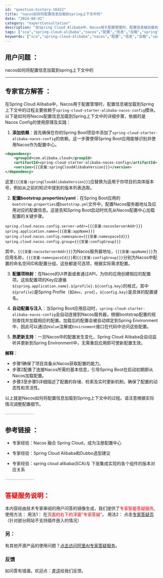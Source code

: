 ```yaml
---
id: "question-history-16422"
title: "nacos如何将配置信息加载到spring上下文中的"
date: "2024-08-01"
category: "expertConsultation"
description: "在Spring Cloud Alibaba中，Nacos用于配置管理时，配置信息被加载到Spring上下文中的过程主要依赖于`spring-cloud-starter-alibaba-nacos-config`模块。以下是如何将Nacos配置信息加载到Spring上下文中的详细步骤，依据的是Naco"
tags: ["sca","spring-cloud-alibaba","nacos","配置","信息","加载","spring"]
keywords: ["sca","spring-cloud-alibaba","nacos","配置","信息","加载","spring"]
---
```


## 用户问题 ： 
 nacos如何将配置信息加载到spring上下文中的  

---------------
## 专家官方解答 ：

在Spring Cloud Alibaba中，Nacos用于配置管理时，配置信息被加载到Spring上下文中的过程主要依赖于`spring-cloud-starter-alibaba-nacos-config`模块。以下是如何将Nacos配置信息加载到Spring上下文中的详细步骤，依据的是Nacos Config的使用原理及实践：

1. **添加依赖**：首先确保在你的Spring Boot项目中添加了`spring-cloud-starter-alibaba-nacos-config`的依赖。这一步骤使得Spring Boot应用能够识别并使用Nacos作为配置中心。

```xml
<dependency>
    <groupId>com.alibaba.cloud</groupId>
    <artifactId>spring-cloud-starter-alibaba-nacos-config</artifactId>
    <version>{{{变量:springCloudAlibabaVersion}}}</version>
</dependency>
```
这里`{{{变量:springCloudAlibabaVersion}}}`应替换为适用于你项目的具体版本号，例如从之前的知识中提到的版本列表选取。

2. **配置bootstrap.properties/yaml**：在Spring Boot应用的`bootstrap.properties`或`bootstrap.yml`文件中，配置Nacos服务器地址及应用对应的配置信息。这是告知Spring Boot启动时优先从Nacos配置中心加载配置的关键步骤。

```properties
spring.cloud.nacos.config.server-addr={{{变量:nacosServerAddr}}}
spring.application.name={{{变量:appName}}}
spring.cloud.nacos.config.namespace={{{变量:namespaceId}}}
spring.cloud.nacos.config.group={{{变量:configGroup}}}
```

其中，`{{{变量:nacosServerAddr}}}`为Nacos服务器地址，`{{{变量:appName}}}`为应用名称，`{{{变量:namespaceId}}}`和`{{{变量:configGroup}}}`分别为Nacos中配置的命名空间ID和配置分组，这些都是可选项，根据实际需求配置。

3. **配置项映射**：在Nacos的UI界面或者通过API，为你的应用创建相应的配置项。这些配置项的Key应遵循`${spring.application.name}.${profile}.${config.key}`的格式，其中`${profile}`是Spring Profile（如`dev`、`prod`），`${config.key}`是具体的配置键名。

4. **自动配置与注入**：当Spring Boot应用启动时，`spring-cloud-starter-alibaba-nacos-config`会自动连接到Nacos服务器，根据bootstrap配置的规则查找并加载相应的配置。加载后的配置会被自动绑定到Spring Environment中，因此可以通过`@Value`注解或`Environment`接口在代码中访问这些配置。

5. **热更新支持**：一旦Nacos中的配置发生变化，Spring Cloud Alibaba会自动监听并更新到Spring Environment中，无需重启应用即可使新配置生效。

**解释**：
- 步骤1确保了项目具备从Nacos获取配置的能力。
- 步骤2配置了连接Nacos所需的基本信息，引导Spring Boot在启动初期即从Nacos加载配置。
- 步骤3至步骤5详细描述了配置的存储、检索及实时更新机制，确保了配置的动态性和灵活性。

以上就是Nacos如何将配置信息加载到Spring上下文中的过程。请注意根据实际情况调整配置细节。


<font color="#949494">---------------</font> 


## 参考链接 ：

* 专家经验：Nacos 融合 Spring Cloud，成为注册配置中心 
 
 * 专家经验：Spring Cloud Alibaba和Dubbo选型建议 
 
 * 专家经验：spring cloud alibaba(SCA)与 下层集成实现的各个组件的版本对应关系 


 <font color="#949494">---------------</font> 
 


## <font color="#FF0000">答疑服务说明：</font> 

本内容经由技术专家审阅的用户问答的镜像生成，我们提供了<font color="#FF0000">专家智能答疑服务</font>,使用方法：
用法1： 在<font color="#FF0000">页面的右下的浮窗”专家答疑“</font>。
用法2： 点击[专家答疑页](https://answer.opensource.alibaba.com/docs/intro)（针对部分网站不支持插件嵌入的情况）
### 另：


有其他开源产品的使用问题？[点击访问阿里AI专家答疑服务](https://answer.opensource.alibaba.com/docs/intro)。
### 反馈
如问答有错漏，欢迎点：[差评](https://ai.nacos.io/user/feedbackByEnhancerGradePOJOID?enhancerGradePOJOId=16428)给我们反馈。
